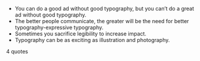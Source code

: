 - You can do a good ad without good typography, but you can’t do a great ad without good typography.
 - The better people communicate, the greater will be the need for better typography-expressive typography.
 - Sometimes you sacrifice legibility to increase impact.
 - Typography can be as exciting as illustration and photography.

4 quotes